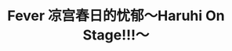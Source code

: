 ---
logo: images/official_book/Fever凉宫春日的忧郁HaruhiOnStage.jpg
title: Fever 凉宫春日的忧郁～Haruhi On Stage!!!～
subTitle: 暂无资源，如果你拥有该资源，可点击此处向我们提交反馈

category: 公式书

hasResource: false
---